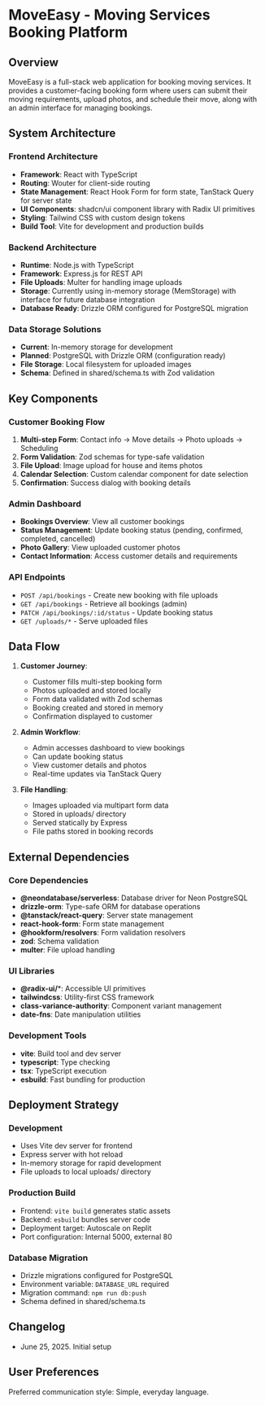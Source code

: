 # MoveEasy - Moving Services Booking Platform

## Overview

MoveEasy is a full-stack web application for booking moving services. It provides a customer-facing booking form where users can submit their moving requirements, upload photos, and schedule their move, along with an admin interface for managing bookings.

## System Architecture

### Frontend Architecture
- **Framework**: React with TypeScript
- **Routing**: Wouter for client-side routing
- **State Management**: React Hook Form for form state, TanStack Query for server state
- **UI Components**: shadcn/ui component library with Radix UI primitives
- **Styling**: Tailwind CSS with custom design tokens
- **Build Tool**: Vite for development and production builds

### Backend Architecture
- **Runtime**: Node.js with TypeScript
- **Framework**: Express.js for REST API
- **File Uploads**: Multer for handling image uploads
- **Storage**: Currently using in-memory storage (MemStorage) with interface for future database integration
- **Database Ready**: Drizzle ORM configured for PostgreSQL migration

### Data Storage Solutions
- **Current**: In-memory storage for development
- **Planned**: PostgreSQL with Drizzle ORM (configuration ready)
- **File Storage**: Local filesystem for uploaded images
- **Schema**: Defined in shared/schema.ts with Zod validation

## Key Components

### Customer Booking Flow
1. **Multi-step Form**: Contact info → Move details → Photo uploads → Scheduling
2. **Form Validation**: Zod schemas for type-safe validation
3. **File Upload**: Image upload for house and items photos
4. **Calendar Selection**: Custom calendar component for date selection
5. **Confirmation**: Success dialog with booking details

### Admin Dashboard
- **Bookings Overview**: View all customer bookings
- **Status Management**: Update booking status (pending, confirmed, completed, cancelled)
- **Photo Gallery**: View uploaded customer photos
- **Contact Information**: Access customer details and requirements

### API Endpoints
- `POST /api/bookings` - Create new booking with file uploads
- `GET /api/bookings` - Retrieve all bookings (admin)
- `PATCH /api/bookings/:id/status` - Update booking status
- `GET /uploads/*` - Serve uploaded files

## Data Flow

1. **Customer Journey**:
   - Customer fills multi-step booking form
   - Photos uploaded and stored locally
   - Form data validated with Zod schemas
   - Booking created and stored in memory
   - Confirmation displayed to customer

2. **Admin Workflow**:
   - Admin accesses dashboard to view bookings
   - Can update booking status
   - View customer details and photos
   - Real-time updates via TanStack Query

3. **File Handling**:
   - Images uploaded via multipart form data
   - Stored in uploads/ directory
   - Served statically by Express
   - File paths stored in booking records

## External Dependencies

### Core Dependencies
- **@neondatabase/serverless**: Database driver for Neon PostgreSQL
- **drizzle-orm**: Type-safe ORM for database operations
- **@tanstack/react-query**: Server state management
- **react-hook-form**: Form state management
- **@hookform/resolvers**: Form validation resolvers
- **zod**: Schema validation
- **multer**: File upload handling

### UI Libraries
- **@radix-ui/***: Accessible UI primitives
- **tailwindcss**: Utility-first CSS framework
- **class-variance-authority**: Component variant management
- **date-fns**: Date manipulation utilities

### Development Tools
- **vite**: Build tool and dev server
- **typescript**: Type checking
- **tsx**: TypeScript execution
- **esbuild**: Fast bundling for production

## Deployment Strategy

### Development
- Uses Vite dev server for frontend
- Express server with hot reload
- In-memory storage for rapid development
- File uploads to local uploads/ directory

### Production Build
- Frontend: `vite build` generates static assets
- Backend: `esbuild` bundles server code
- Deployment target: Autoscale on Replit
- Port configuration: Internal 5000, external 80

### Database Migration
- Drizzle migrations configured for PostgreSQL
- Environment variable: `DATABASE_URL` required
- Migration command: `npm run db:push`
- Schema defined in shared/schema.ts

## Changelog
- June 25, 2025. Initial setup

## User Preferences

Preferred communication style: Simple, everyday language.